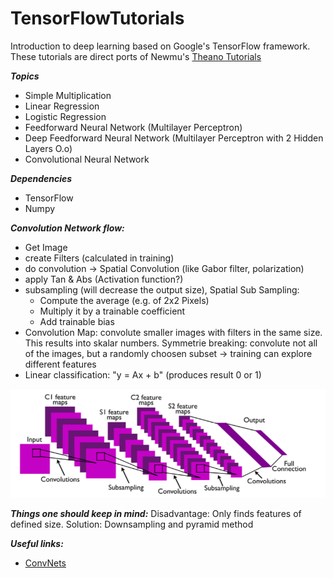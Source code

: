 TensorFlowTutorials
================

Introduction to deep learning based on Google's TensorFlow framework. These tutorials are direct ports of
Newmu's [Theano Tutorials](https://github.com/Newmu/Theano-Tutorials)

***Topics***
* Simple Multiplication
* Linear Regression
* Logistic Regression
* Feedforward Neural Network (Multilayer Perceptron)
* Deep Feedforward Neural Network (Multilayer Perceptron with 2 Hidden Layers O.o)
* Convolutional Neural Network

***Dependencies***
* TensorFlow
* Numpy

***Convolution Network flow:***
* Get Image
* create Filters (calculated in training)
* do convolution -> Spatial Convolution (like Gabor filter, polarization)
* apply Tan & Abs (Activation function?)
* subsampling (will decrease the output size), Spatial Sub Sampling:
    * Compute the average (e.g. of 2x2 Pixels)
    * Multiply it by a trainable coefficient
    * Add trainable bias
* Convolution Map: convolute smaller images with filters in the same size. This
results into skalar numbers. Symmetrie breaking: convolute not all of the
images, but a randomly choosen subset -> training can explore different
features
* Linear classification: "y = Ax + b" (produces result 0 or 1)

![Visualization of a convoluted NN: ](conv_NN.png)

***Things one should keep in mind:***
Disadvantage: Only finds features of defined size. Solution: Downsampling and
pyramid method

***Useful links:***
* [ConvNets](http://cs231n.github.io/convolutional-networks/)

